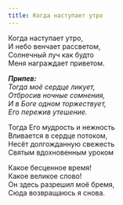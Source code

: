 ```yaml
---
title: Когда наступает утро
---
```


Когда наступает утро,  
И небо венчает рассветом,  
Солнечный луч как будто  
Меня награждает приветом.

*__Припев:__  
Тогда моё сердце ликует,  
Отбросив ночные сомнения,  
И в Боге одном торжествует,  
Его пережив утешение.*

Тогда Его мудрость и нежность  
Вливается в сердце потоком,  
Несёт долгожданную свежесть  
Святым вдохновенным уроком

Какое бесценное время!  
Какое великое слово!  
Он здесь разрешил моё бремя,  
Сюда возвращаюсь я снова.
